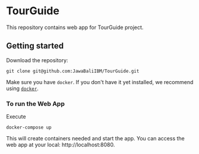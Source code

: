 # TourGuide
This repository contains web app for TourGuide project.

## Getting started

Download the repository:
```
git clone git@github.com:JawaBaliIBM/TourGuide.git
```

Make sure you have `docker`. If you don't have it yet installed, we recommend using [`docker`](https://docs.docker.com/engine/install/ubuntu/).

### To run the Web App

Execute
```
docker-compose up
```

This will create containers needed and start the app. You can access the web app at your local: http://localhost:8080.
